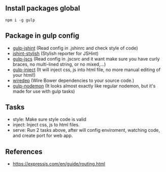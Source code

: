 ## Install packages global
```
npm i -g gulp
```

## Package in gulp config

- [gulp-jshint](https://github.com/spalger/gulp-jshint) (Read config in .jshinrc and check style of code)
- [jshint-stylish](https://github.com/sindresorhus/jshint-stylish) (Stylish reporter for JSHint)
- [gulp-jscs](https://github.com/jscs-dev/gulp-jscs) (Read config in .jscsrc and it want make sure you have curly braces, no multi-lined string, or no mixed,...)
- [gulp-inject](https://www.npmjs.com/package/gulp-inject) (It will inject css, js into html file, no more manual editing of your html!)
- [wiredep](https://github.com/taptapship/wiredep) (Wire Bower dependencies to your source code.)
- [gulp-nodemon](https://www.npmjs.com/package/gulp-nodemon) (It  looks almost exactly like regular nodemon, but it's made for use with gulp tasks)

## Tasks

- style: Make sure style code is valid
- inject: Inject css, js to html files.
- serve: Run 2 tasks above, after will config enviroment, watching code, and create port for web app.

## References
 - https://expressjs.com/en/guide/routing.html

